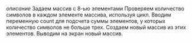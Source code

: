 *описание*
Задаем массив с 8-ью элементами
Проверяем количество символов в каждом элементе массива, используя цикл.
Вводим переменную count для подсчета суммы элементов, у которых количество символов не больше трех.
Создаем новый массив из этих элементов.
Выводим на экран новый массив.